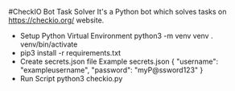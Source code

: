 #CheckIO Bot Task Solver
It's a Python bot which solves tasks on https://checkio.org/ website.

* Setup Python Virtual Environment
    python3 -m venv venv
    . venv/bin/activate
* pip3 install -r requirements.txt
* Create secrets.json file
    Example secrets.json
    {
      "username": "exampleusername",
      "password": "myP@ssword123"
    }
* Run Script
    python3 checkio.py